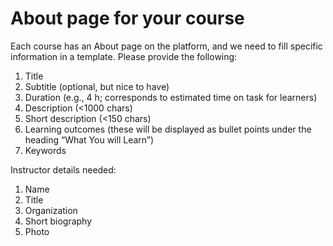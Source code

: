# About page for your course

Each course has an About page on the platform, and we need to fill specific information in a template.
Please provide the following:

1. Title
1. Subtitle (optional, but nice to have)
1. Duration (e.g., 4 h; corresponds to estimated time on task for learners)
1. Description (<1000 chars)
1. Short description (<150 chars)
2. Learning outcomes (these will be displayed as bullet points under the heading “What You will Learn”)
3. Keywords


Instructor details needed:

1. Name
1. Title
1. Organization
1. Short biography
1. Photo
